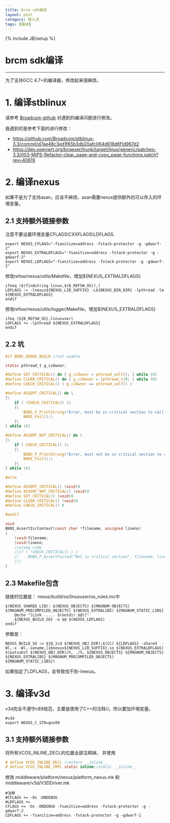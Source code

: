 ```yaml
---
title: brcm sdk编译
layout: post
category: 嵌入式
tags: [编译]
---
```

{% include JB/setup %}
# brcm sdk编译
---

为了支持GCC 4.7+的编译器，修改起来很麻烦。

# 1. 编译stblinux

请参考 [Broadcom github](https://github.com/Broadcom/)
对遇到的编译问题进行修改。

我遇到的是参考下面的进行修改：

* https://github.com/Broadcom/stblinux-3.3/commit/d7ae48c3ed1f65b3db20afc064d618d6f1d967d2
* https://dev.openwrt.org/browser/trunk/target/linux/generic/patches-3.3/003-MIPS-Refactor-clear_page-and-copy_page-functions.patch?rev=40619

<!--break-->

# 2. 编译nexus

如果不是为了支持asan，应该不麻烦。asan需要nexus提供额外的可以传入的环境变量。

## 2.1 支持额外链接参数

注意不要设置环境变量CFLAGS\CXXFLAGS\LDFLAGS.

```shell
export NEXUS_CFLAGS="-fsanitize=address -fstack-protector -g -gdwarf-2"
export NEXUS_EXTRALDFLAGS="-fsanitize=address -fstack-protector -g -gdwarf-2"
export NEXUS_LDFLAGS="-fsanitize=address -fstack-protector -g -gdwarf-2"
```

修改refsw/nexus/utils/Makefile，增加${NEXUS_EXTRALDFLAGS}

```
ifneq ($(findstring linux,$(B_REFSW_OS)),)
LDFLAGS := -lnexus${NEXUS_LIB_SUFFIX} -L${NEXUS_BIN_DIR} -lpthread -lm ${NEXUS_EXTRALDFLAGS}
endif
```

修改refsw/nexus/utils/logger/Makefile，增加${NEXUS_EXTRALDFLAGS}

```
ifeq (${B_REFSW_OS},linuxuser)
LDFLAGS += -lpthread ${NEXUS_EXTRALDFLAGS}
endif
```

## 2.2 坑

```C
#if BDBG_DEBUG_BUILD //not usable

static pthread_t g_csOwner;

#define SET_CRITICAL() do { g_csOwner = pthread_self(); } while (0)
#define CLEAR_CRITICAL() do { g_csOwner = (pthread_t)0; } while (0)
#define CHECK_CRITICAL() ( g_csOwner == pthread_self() )

#define ASSERT_CRITICAL() do \
{\
    if ( !CHECK_CRITICAL() )\
    {\
        BDBG_P_PrintString("Error, must be in critical section to call %s\n", __FUNCTION__);\
        BKNI_Fail();\
    }\
} while (0)

#define ASSERT_NOT_CRITICAL() do \
{\
    if ( CHECK_CRITICAL() )\
    {\
        BDBG_P_PrintString("Error, must not be in critical section to call %s\n", __FUNCTION__);\
        BKNI_Fail();\
    }\
} while (0)

#else

#define ASSERT_CRITICAL() (void)0
#define ASSERT_NOT_CRITICAL() (void)0
#define SET_CRITICAL() (void)0
#define CLEAR_CRITICAL() (void)0
#define CHECK_CRITICAL() 0

#endif
```

```C
void
BKNI_AssertIsrContext(const char *filename, unsigned lineno)
{
	(void)filename;
	(void)lineno;
	//wrong code
    //if ( !CHECK_CRITICAL() ) {
    //    BDBG_P_AssertFailed("Not in critical section", filename, lineno);
    //}
}
```

## 2.3 Makefile包含
链接的位置是：
nexus/build/os/linuxuser/os_rules.inc中

```
$(NEXUS_SHARED_LIB): $(NEXUS_OBJECTS) $(MAGNUM_OBJECTS) $(MAGNUM_PRECOMPILED_OBJECTS) $(NEXUS_EXTRALIBS) ${MAGNUM_STATIC_LIBS}
	@echo "[Link...... $(notdir $@)]"
	${NEXUS_BUILD_SO} -o $@ $(NEXUS_LDFLAGS)
endif
```

参数是：

```
NEXUS_BUILD_SO := ${Q_}cd $(NEXUS_OBJ_DIR);$(CC) ${LDFLAGS} -shared  -Wl,-x -Wl,-soname,libnexus${NEXUS_LIB_SUFFIX}.so $(NEXUS_EXTRALDFLAGS) $(patsubst $(NEXUS_OBJ_DIR)/%, ./%, ${NEXUS_OBJECTS} ${MAGNUM_OBJECTS} ${NEXUS_EXTRALIBS} $(MAGNUM_PRECOMPILED_OBJECTS) ${MAGNUM_STATIC_LIBS})
```

如果指定了LDFLAGS，会导致找不到-lnexus。

# 3. 编译v3d

v3d完全不遵守c89规范，主要是使用了C++的注释//。所以要加环境变量。

```shell
#v3d
export NEXUS_C_STD=gnu99
```

## 3.1 支持额外链接参数

将所有VCOS_INLINE_DECL的位置全部注释掉。
并使用

```C
# define VCOS_INLINE_DECL //extern __inline__
# define VCOS_INLINE_IMPL static inline//static __inline__
```

修改
middleware/platform/nexus/platform_nexus.mk
和
middleware/v3d/V3DDriver.mk

```shell
#注释
#CFLAGS += -Os -DNDEBUG
#LDFLAGS += 
CFLAGS += -Os -DNDEBUG -fsanitize=address -fstack-protector -g -gdwarf-2
LDFLAGS += -fsanitize=address -fstack-protector -g -gdwarf-2
```